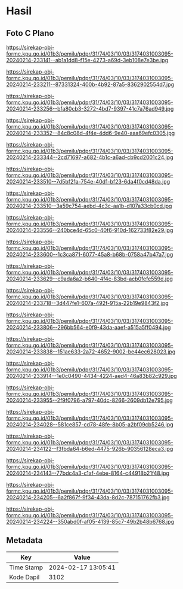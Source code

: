 # Hasil

## Foto C Plano

https://sirekap-obj-formc.kpu.go.id/01b3/pemilu/pdpr/31/74/03/10/03/3174031003095-20240214-233141--ab1a1dd8-f15e-4273-a69d-3eb108e7e3be.jpg

https://sirekap-obj-formc.kpu.go.id/01b3/pemilu/pdpr/31/74/03/10/03/3174031003095-20240214-233211--87331324-400b-4b92-87a5-8362902554d7.jpg

https://sirekap-obj-formc.kpu.go.id/01b3/pemilu/pdpr/31/74/03/10/03/3174031003095-20240214-233256--bfa80cb3-3272-4bd7-9397-41c7a76ad949.jpg

https://sirekap-obj-formc.kpu.go.id/01b3/pemilu/pdpr/31/74/03/10/03/3174031003095-20240214-233352--84c8c08d-4f4e-4dd6-9e40-aaa69efc0305.jpg

https://sirekap-obj-formc.kpu.go.id/01b3/pemilu/pdpr/31/74/03/10/03/3174031003095-20240214-233344--2cd71697-a682-4b1c-a6ad-cb9cd2001c24.jpg

https://sirekap-obj-formc.kpu.go.id/01b3/pemilu/pdpr/31/74/03/10/03/3174031003095-20240214-233510--7d5bf21a-754e-40d1-bf23-6da4f0cd48da.jpg

https://sirekap-obj-formc.kpu.go.id/01b3/pemilu/pdpr/31/74/03/10/03/3174031003095-20240214-233510--3a59c754-aebd-4c3c-aa1b-d107a33cb0cd.jpg

https://sirekap-obj-formc.kpu.go.id/01b3/pemilu/pdpr/31/74/03/10/03/3174031003095-20240214-233556--240bce4d-65c0-40f6-910d-162733f82e29.jpg

https://sirekap-obj-formc.kpu.go.id/01b3/pemilu/pdpr/31/74/03/10/03/3174031003095-20240214-233600--1c3ca871-6077-45a8-b68b-0758a47b47a7.jpg

https://sirekap-obj-formc.kpu.go.id/01b3/pemilu/pdpr/31/74/03/10/03/3174031003095-20240214-233629--c9ada6a2-b640-4f4c-83bd-acb0fefe559d.jpg

https://sirekap-obj-formc.kpu.go.id/01b3/pemilu/pdpr/31/74/03/10/03/3174031003095-20240214-233718--3d447fe1-607a-492f-915a-22b19e9843f2.jpg

https://sirekap-obj-formc.kpu.go.id/01b3/pemilu/pdpr/31/74/03/10/03/3174031003095-20240214-233806--296bb564-e0f9-43da-aaef-a515a5ff0494.jpg

https://sirekap-obj-formc.kpu.go.id/01b3/pemilu/pdpr/31/74/03/10/03/3174031003095-20240214-233838--151ae633-2a72-4652-9002-be44ec628023.jpg

https://sirekap-obj-formc.kpu.go.id/01b3/pemilu/pdpr/31/74/03/10/03/3174031003095-20240214-233914--1e0c0490-4434-4224-aed4-46a83b82c929.jpg

https://sirekap-obj-formc.kpu.go.id/01b3/pemilu/pdpr/31/74/03/10/03/3174031003095-20240214-233955--2f9f0796-a797-40dc-8266-2609db12e795.jpg

https://sirekap-obj-formc.kpu.go.id/01b3/pemilu/pdpr/31/74/03/10/03/3174031003095-20240214-234028--581ce857-cd78-48fe-8b05-a2bf09cb5246.jpg

https://sirekap-obj-formc.kpu.go.id/01b3/pemilu/pdpr/31/74/03/10/03/3174031003095-20240214-234122--f3fbda64-b6ed-4475-926b-90356128eca3.jpg

https://sirekap-obj-formc.kpu.go.id/01b3/pemilu/pdpr/31/74/03/10/03/3174031003095-20240214-234143--77bdc4a3-c1af-4ebe-8164-c44918b21f48.jpg

https://sirekap-obj-formc.kpu.go.id/01b3/pemilu/pdpr/31/74/03/10/03/3174031003095-20240214-234205--6a2f867f-9f34-43da-8d2c-787151762fb3.jpg

https://sirekap-obj-formc.kpu.go.id/01b3/pemilu/pdpr/31/74/03/10/03/3174031003095-20240214-234224--350abd0f-af05-4139-85c7-49b2b48b6768.jpg


## Metadata

| Key        | Value               |
| ---------- | ------------------- |
| Time Stamp | 2024-02-17 13:05:41 |
| Kode Dapil | 3102                |



